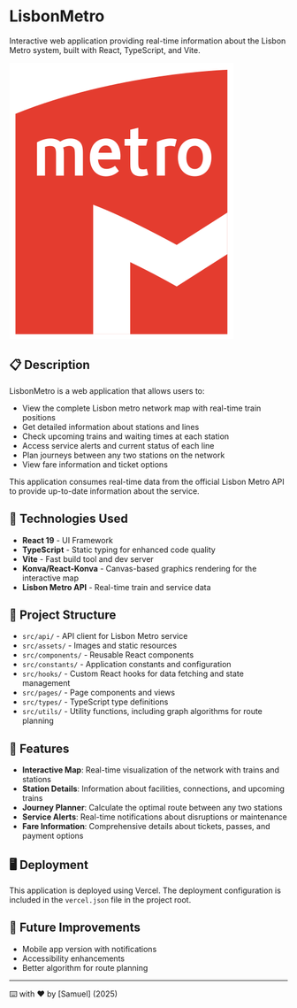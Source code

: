 # LisbonMetro

Interactive web application providing real-time information about the Lisbon Metro system, built with React, TypeScript, and Vite.

![Lisbon Metro](src/assets/metro-icon.png)

## 📋 Description

LisbonMetro is a web application that allows users to:

- View the complete Lisbon metro network map with real-time train positions
- Get detailed information about stations and lines
- Check upcoming trains and waiting times at each station
- Access service alerts and current status of each line
- Plan journeys between any two stations on the network
- View fare information and ticket options

This application consumes real-time data from the official Lisbon Metro API to provide up-to-date information about the service.

## 🚀 Technologies Used

- **React 19** - UI Framework
- **TypeScript** - Static typing for enhanced code quality
- **Vite** - Fast build tool and dev server
- **Konva/React-Konva** - Canvas-based graphics rendering for the interactive map
- **Lisbon Metro API** - Real-time train and service data


## 📂 Project Structure

- `src/api/` - API client for Lisbon Metro service
- `src/assets/` - Images and static resources
- `src/components/` - Reusable React components
- `src/constants/` - Application constants and configuration
- `src/hooks/` - Custom React hooks for data fetching and state management
- `src/pages/` - Page components and views
- `src/types/` - TypeScript type definitions
- `src/utils/` - Utility functions, including graph algorithms for route planning

## 📱 Features

- **Interactive Map**: Real-time visualization of the network with trains and stations
- **Station Details**: Information about facilities, connections, and upcoming trains
- **Journey Planner**: Calculate the optimal route between any two stations
- **Service Alerts**: Real-time notifications about disruptions or maintenance
- **Fare Information**: Comprehensive details about tickets, passes, and payment options


## 🖥️ Deployment

This application is deployed using Vercel. The deployment configuration is included in the `vercel.json` file in the project root.

## 🧪 Future Improvements

- Mobile app version with notifications
- Accessibility enhancements
- Better algorithm for route planning


---

⌨️ with ❤️ by [Samuel] (2025)

